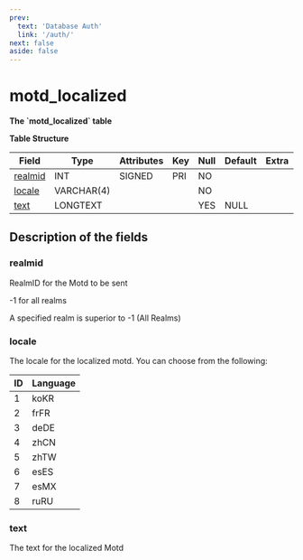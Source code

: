 ```yaml
---
prev:
  text: 'Database Auth'
  link: '/auth/'
next: false
aside: false
---
```


# motd_localized

**The \`motd_localized\` table**

**Table Structure**

| Field        | Type     | Attributes | Key | Null | Default | Extra | Comment |
| ------------ | -------- | ---------- | --- | ---- | ------- | ----- | ------- |
| [realmid][1] | INT      | SIGNED     | PRI | NO   |         |       |         |
| [locale][2]  | VARCHAR(4) |          |     | NO   |         |       |         |
| [text][3]    | LONGTEXT |            |     | YES   | NULL |       |         |


[1]: #realmid
[2]: #locale
[3]: #text

## Description of the fields

### realmid

RealmID for the Motd to be sent

-1 for all realms

A specified realm is superior to -1 (All Realms)

### locale

The locale for the localized motd. 
You can choose from the following:

| ID | Language |
|----|----------|
| 1  | koKR     |
| 2  | frFR     |
| 3  | deDE     |
| 4  | zhCN     |
| 5  | zhTW     |
| 6  | esES     |
| 7  | esMX     |
| 8  | ruRU     |

### text

The text for the localized Motd
